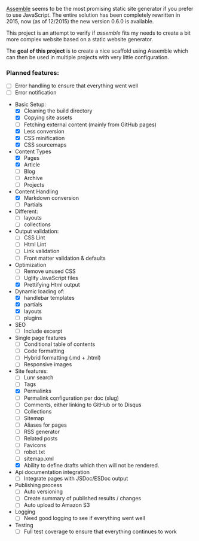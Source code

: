 [Assemble](https://github.com/assemble/assemble.git) seems to be the most promising static site generator if you prefer to use JavaScript. The entire solution has been completely rewritten in 2015, now (as of 12/2015) the new version 0.6.0 is available.

This project is an attempt to verify if *assemble* fits my needs to create a bit more complex website based on a static website generator.

The **goal of this project** is to create a nice scaffold using Assemble which can then be used in multiple projects with very little configuration.

### Planned features:

- [ ] Error handling to ensure that everything went well
- [ ] Error notification
- Basic Setup:
	- [x] Cleaning the build directory
	- [x] Copying site assets
	- [ ] Fetching external content (mainly from GitHub pages)
	- [x] Less conversion
	- [x] CSS minification
	- [x] CSS sourcemaps
- Content Types
	- [x] Pages
	- [x] Article
	- [ ] Blog
	- [ ] Archive
	- [ ] Projects
- Content Handling
	- [x] Markdown conversion
	- [ ] Partials
- Different:
	- [ ] layouts
	- [ ] collections
- Output validation:
	- [ ] CSS Lint
	- [ ] Html Lint
	- [ ] Link validation
	- [ ] Front matter validation & defaults
- Optimization
	- [ ] Remove unused CSS
	- [ ] Uglify JavaScript files
	- [x] Prettifying Html output
- Dynamic loading of:
	- [x] handlebar templates
	- [x] partials
	- [x] layouts
	- [ ] plugins
- SEO
	- [ ] Include excerpt
- Single page features
	- [ ] Conditional table of contents
	- [ ] Code formatting
	- [ ] Hybrid formatting (.md + .html)
	- [ ] Responsive images
- Site features:
	- [ ] Lunr search
	- [ ] Tags
	- [x] Permalinks
	- [ ] Permalink configuration per doc (slug)
	- [ ] Comments, either linking to GitHub or to Disqus
	- [ ] Collections
	- [ ] Sitemap
	- [ ] Aliases for pages
	- [ ] RSS generator
	- [ ] Related posts
	- [ ] Favicons
	- [ ] robot.txt
	- [ ] sitemap.xml
	- [x] Ability to define drafts which then will not be rendered.
- Api documentation integration
	- [ ] Integrate pages with JSDoc/ESDoc output
- Publishing process
	- [ ] Auto versioning
	- [ ] Create summary of published results / changes
	- [ ] Auto upload to Amazon S3 
- Logging
	- [ ] Need good logging to see if everything went well
- Testing
	- [ ] Full test coverage to ensure that everything continues to work
